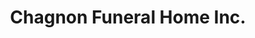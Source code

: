 ---
title: "Chagnon Funeral Home Inc."
url: /onaway/chagnon-funeral-home-inc/
shop: Bestattungen
---